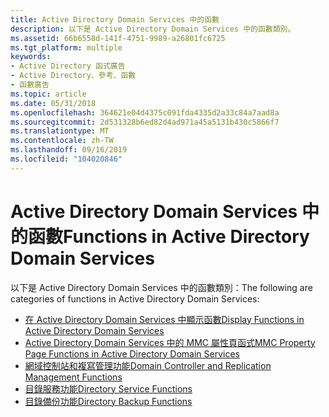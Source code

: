 ```yaml
---
title: Active Directory Domain Services 中的函數
description: 以下是 Active Directory Domain Services 中的函數類別。
ms.assetid: 66b6558d-141f-4751-9989-a26801fc6725
ms.tgt_platform: multiple
keywords:
- Active Directory 函式廣告
- Active Directory、參考、函數
- 函數廣告
ms.topic: article
ms.date: 05/31/2018
ms.openlocfilehash: 364621e04d4375c091fda4335d2a33c84a7aad8a
ms.sourcegitcommit: 2d531328b6ed82d4ad971a45a5131b430c5866f7
ms.translationtype: MT
ms.contentlocale: zh-TW
ms.lasthandoff: 09/16/2019
ms.locfileid: "104020846"
---
```

# <a name="functions-in-active-directory-domain-services"></a><span data-ttu-id="b18c3-106">Active Directory Domain Services 中的函數</span><span class="sxs-lookup"><span data-stu-id="b18c3-106">Functions in Active Directory Domain Services</span></span>

<span data-ttu-id="b18c3-107">以下是 Active Directory Domain Services 中的函數類別：</span><span class="sxs-lookup"><span data-stu-id="b18c3-107">The following are categories of functions in Active Directory Domain Services:</span></span>

-   [<span data-ttu-id="b18c3-108">在 Active Directory Domain Services 中顯示函數</span><span class="sxs-lookup"><span data-stu-id="b18c3-108">Display Functions in Active Directory Domain Services</span></span>](display-functions-in-active-directory-domain-services.md)
-   [<span data-ttu-id="b18c3-109">Active Directory Domain Services 中的 MMC 屬性頁函式</span><span class="sxs-lookup"><span data-stu-id="b18c3-109">MMC Property Page Functions in Active Directory Domain Services</span></span>](mmc-property-page-functions-in-active-directory-domain-services.md)
-   [<span data-ttu-id="b18c3-110">網域控制站和複寫管理功能</span><span class="sxs-lookup"><span data-stu-id="b18c3-110">Domain Controller and Replication Management Functions</span></span>](dc-and-replication-management-functions.md)
-   [<span data-ttu-id="b18c3-111">目錄服務功能</span><span class="sxs-lookup"><span data-stu-id="b18c3-111">Directory Service Functions</span></span>](directory-service-functions.md)
-   [<span data-ttu-id="b18c3-112">目錄備份功能</span><span class="sxs-lookup"><span data-stu-id="b18c3-112">Directory Backup Functions</span></span>](directory-backup-functions.md)

 

 




